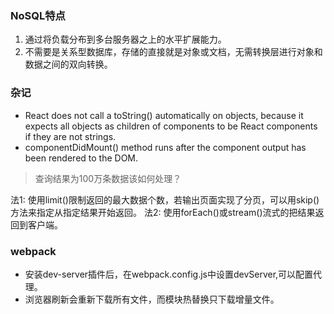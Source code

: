### NoSQL特点

1. 通过将负载分布到多台服务器之上的水平扩展能力。
2. 不需要是关系型数据库，存储的直接就是对象或文档，无需转换层进行对象和数据之间的双向转换。

### 杂记

- React does not call a toString() automatically on objects, because it expects all objects as children of components to be React components if they are not strings.
- componentDidMount() method runs after the component output has been rendered to the DOM.

> 查询结果为100万条数据该如何处理？

法1: 使用limit()限制返回的最大数据个数，若输出页面实现了分页，可以用skip()方法来指定从指定结果开始返回。
法2: 使用forEach()或stream()流式的把结果返回到客户端。

### webpack

- 安装dev-server插件后，在webpack.config.js中设置devServer,可以配置代理。
- 浏览器刷新会重新下载所有文件，而模块热替换只下载增量文件。